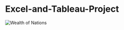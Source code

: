 # Excel-and-Tableau-Project

![Wealth of Nations](https://github.com/DayaPanesar/Excel-and-Tableau-Project/assets/150025934/48108c5f-9eb6-42e4-bdaa-f0335145b8e9)
